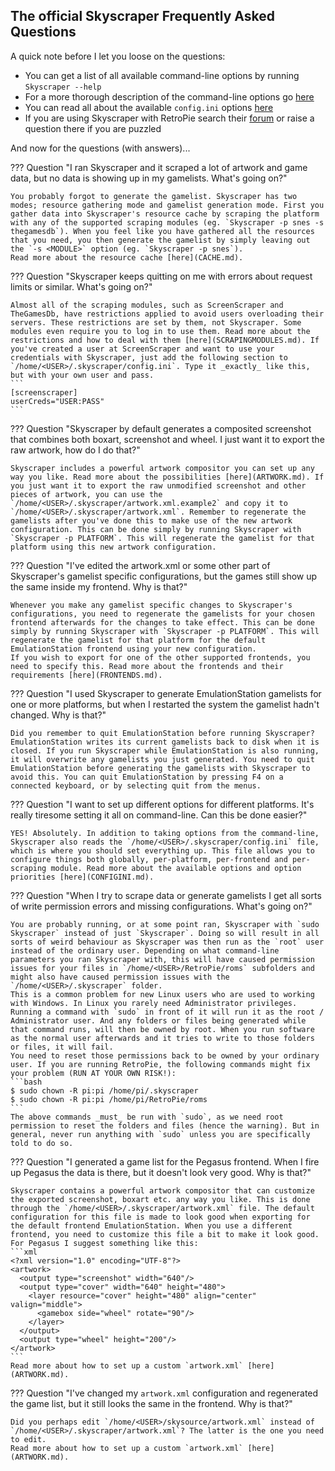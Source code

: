 ## The official Skyscraper Frequently Asked Questions

A quick note before I let you loose on the questions:

-   You can get a list of all available command-line options by running `Skyscraper --help`
-   For a more thorough description of the command-line options go [here](CLIHELP.md)
-   You can read all about the available `config.ini` options [here](CONFIGINI.md)
-   If you are using Skyscraper with RetroPie search their [forum](https://retropie.org.uk/forum/) or raise a question there if you are puzzled

And now for the questions (with answers)...

??? Question "I ran Skyscraper and it scraped a lot of artwork and game data, but no data is showing up in my gamelists. What's going on?"

    You probably forgot to generate the gamelist. Skyscraper has two modes; resource gathering mode and gamelist generation mode. First you gather data into Skyscraper's resource cache by scraping the platform with any of the supported scraping modules (eg. `Skyscraper -p snes -s thegamesdb`). When you feel like you have gathered all the resources that you need, you then generate the gamelist by simply leaving out the `-s <MODULE>` option (eg. `Skyscraper -p snes`).
    Read more about the resource cache [here](CACHE.md).

??? Question "Skyscraper keeps quitting on me with errors about request limits or similar. What's going on?"

    Almost all of the scraping modules, such as ScreenScraper and TheGamesDb, have restrictions applied to avoid users overloading their servers. These restrictions are set by them, not Skyscraper. Some modules even require you to log in to use them. Read more about the restrictions and how to deal with them [here](SCRAPINGMODULES.md). If you've created a user at ScreenScraper and want to use your credentials with Skyscraper, just add the following section to `/home/<USER>/.skyscraper/config.ini`. Type it _exactly_ like this, but with your own user and pass.
    ```
    [screenscraper]
    userCreds="USER:PASS"
    ```

??? Question "Skyscraper by default generates a composited screenshot that combines both boxart, screenshot and wheel. I just want it to export the raw artwork, how do I do that?"

    Skyscraper includes a powerful artwork compositor you can set up any way you like. Read more about the possibilities [here](ARTWORK.md). If you just want it to export the raw unmodified screenshot and other pieces of artwork, you can use the `/home/<USER>/.skyscraper/artwork.xml.example2` and copy it to `/home/<USER>/.skyscraper/artwork.xml`. Remember to regenerate the gamelists after you've done this to make use of the new artwork configuration. This can be done simply by running Skyscraper with `Skyscraper -p PLATFORM`. This will regenerate the gamelist for that platform using this new artwork configuration.

??? Question "I've edited the artwork.xml or some other part of Skyscraper's gamelist specific configurations, but the games still show up the same inside my frontend. Why is that?"

    Whenever you make any gamelist specific changes to Skyscraper's configurations, you need to regenerate the gamelists for your chosen frontend afterwards for the changes to take effect. This can be done simply by running Skyscraper with `Skyscraper -p PLATFORM`. This will regenerate the gamelist for that platform for the default EmulationStation frontend using your new configuration.
    If you wish to export for one of the other supported frontends, you need to specify this. Read more about the frontends and their requirements [here](FRONTENDS.md).

??? Question "I used Skyscraper to generate EmulationStation gamelists for one or more platforms, but when I restarted the system the gamelist hadn't changed. Why is that?"

    Did you remember to quit EmulationStation before running Skyscraper? EmulationStation writes its current gamelists back to disk when it is closed. If you run Skyscraper while EmulationStation is also running, it will overwrite any gamelists you just generated. You need to quit EmulationStation before generating the gamelists with Skyscraper to avoid this. You can quit EmulationStation by pressing F4 on a connected keyboard, or by selecting quit from the menus.

??? Question "I want to set up different options for different platforms. It's really tiresome setting it all on command-line. Can this be done easier?"

    YES! Absolutely. In addition to taking options from the command-line, Skyscraper also reads the `/home/<USER>/.skyscraper/config.ini` file, which is where you should set everything up. This file allows you to configure things both globally, per-platform, per-frontend and per-scraping module. Read more about the available options and option priorities [here](CONFIGINI.md).

??? Question "When I try to scrape data or generate gamelists I get all sorts of write permission errors and missing configurations. What's going on?"

    You are probably running, or at some point ran, Skyscraper with `sudo Skyscraper` instead of just `Skyscraper`. Doing so will result in all sorts of weird behaviour as Skyscraper was then run as the `root` user instead of the ordinary user. Depending on what command-line parameters you ran Skyscraper with, this will have caused permission issues for your files in `/home/<USER>/RetroPie/roms` subfolders and might also have caused permission issues with the `/home/<USER>/.skyscraper` folder.  
    This is a common problem for new Linux users who are used to working with Windows. In Linux you rarely need Administrator privileges. Running a command with `sudo` in front of it will run it as the root / Administrator user. And any folders or files being generated while that command runs, will then be owned by root. When you run software as the normal user afterwards and it tries to write to those folders or files, it will fail.  
    You need to reset those permissions back to be owned by your ordinary user. If you are running RetroPie, the following commands might fix your problem (RUN AT YOUR OWN RISK!):
    ```bash
    $ sudo chown -R pi:pi /home/pi/.skyscraper
    $ sudo chown -R pi:pi /home/pi/RetroPie/roms
    ```
    The above commands _must_ be run with `sudo`, as we need root permission to reset the folders and files (hence the warning). But in general, never run anything with `sudo` unless you are specifically told to do so.

??? Question "I generated a game list for the Pegasus frontend. When I fire up Pegasus the data is there, but it doesn't look very good. Why is that?"

    Skyscraper contains a powerful artwork compositor that can customize the exported screenshot, boxart etc. any way you like. This is done through the `/home/<USER>/.skyscraper/artwork.xml` file. The default configuration for this file is made to look good when exporting for the default frontend EmulationStation. When you use a different frontend, you need to customize this file a bit to make it look good. For Pegasus I suggest something like this:
    ```xml
    <?xml version="1.0" encoding="UTF-8"?>
    <artwork>
      <output type="screenshot" width="640"/>
      <output type="cover" width="640" height="480">
        <layer resource="cover" height="480" align="center" valign="middle">
          <gamebox side="wheel" rotate="90"/>
        </layer>
      </output>
      <output type="wheel" height="200"/>
    </artwork>
    ```
    Read more about how to set up a custom `artwork.xml` [here](ARTWORK.md).

??? Question "I've changed my `artwork.xml` configuration and regenerated the game list, but it still looks the same in the frontend. Why is that?"

    Did you perhaps edit `/home/<USER>/skysource/artwork.xml` instead of `/home/<USER>/.skyscraper/artwork.xml`? The latter is the one you need to edit.  
    Read more about how to set up a custom `artwork.xml` [here](ARTWORK.md).
